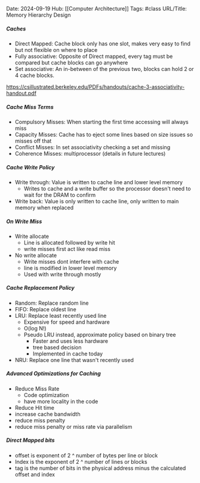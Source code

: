 Date: 2024-09-19
Hub: [[Computer Architecture]]
Tags: #class
URL/Title: Memory Hierarchy Design

##### Caches
- Direct Mapped: Cache block only has one slot, makes very easy to find but not flexible on where to place 
- Fully associative: Opposite of Direct mapped, every tag must be compared but cache blocks can go anywhere
- Set associative: An in-between of the previous two, blocks can hold 2 or 4 cache blocks.

https://csillustrated.berkeley.edu/PDFs/handouts/cache-3-associativity-handout.pdf

##### Cache Miss Terms
- Compulsory Misses: When starting the first time accessing will always miss 
- Capacity Misses: Cache has to eject some lines based on size issues so misses off that
- Conflict Misses: In set associativity checking a set and missing
- Coherence Misses: multiprocessor (details in future lectures)

##### Cache Write Policy
- Write through: Value is written to cache line and lower level memory
	- Writes to cache and a write buffer so the processor doesn't need to wait for the DRAM to confirm
- Write back: Value is only written to cache line, only written to main memory when replaced

##### On Write Miss
- Write allocate
	- Line is allocated followed by write hit
	- write misses first act like read miss
- No write allocate
	- Write misses dont interfere with cache
	- line is modified in lower level memory
	- Used with write through mostly

##### Cache Replacement Policy
- Random: Replace random line
- FIFO: Replace oldest line
- LRU: Replace least recently used line
	- Expensive for speed and hardware
	- O(log N!)
	- Pseudo LRU instead, approximate policy based on binary tree
		- Faster and uses less hardware
		- tree based decision
		- Implemented in cache today
- NRU: Replace one line that wasn't recently used

##### Advanced Optimizations for Caching
- Reduce Miss Rate
	- Code optimization
	- have more locality in the code
- Reduce Hit time
- increase cache bandwidth
- reduce miss penalty
- reduce miss penalty or miss rate via parallelism

##### Direct Mapped bits
- offset is exponent of 2 ^ number of bytes per line or block
- Index is the exponent of 2 ^ number of lines or blocks
- tag is the number of bits in the physical address minus the calculated offset and index